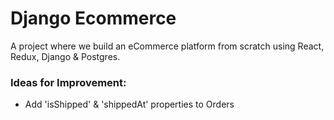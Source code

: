 # Django Ecommerce
 A project where we build an eCommerce platform from scratch using React, Redux, Django & Postgres.

### Ideas for Improvement:
 - Add 'isShipped' & 'shippedAt' properties to Orders
